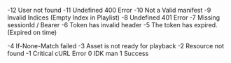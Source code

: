 -12 User not found
-11 Undefined 400 Error
-10 Not a Valid manifest
-9 Invalid Indices (Empty Index in Playlist)
-8 Undefined 401 Error
-7 Missing sessionId / Bearer
-6 Token has invalid header
-5 The token has expired. (Expired on time)

-4 If-None-Match failed
-3 Asset is not ready for playback
-2 Resource not found
-1 Critical cURL Error
 0 IDK man
 1 Success 
